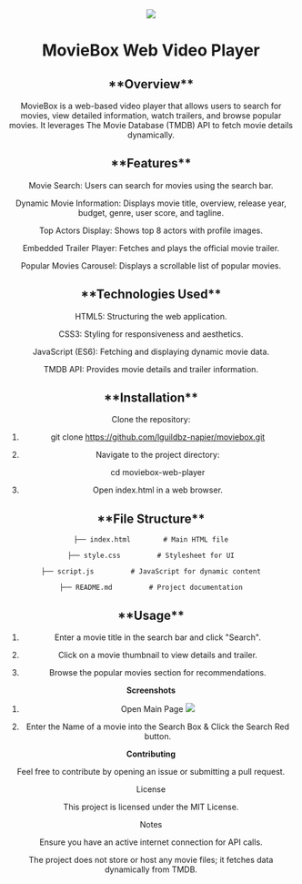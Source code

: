 <center><img src = "https://github.com/lguildbz-napier/moviebox/blob/main/image.png"</center>
<h1><center>MovieBox Web Video Player</center></h1>

<h2>**Overview**</h2>

MovieBox is a web-based video player that allows users to search for movies, view detailed information, watch trailers, and browse popular movies. It leverages The Movie Database (TMDB) API to fetch movie details dynamically.

<h2>**Features**</h2>

Movie Search: Users can search for movies using the search bar.

Dynamic Movie Information: Displays movie title, overview, release year, budget, genre, user score, and tagline.

Top Actors Display: Shows top 8 actors with profile images.

Embedded Trailer Player: Fetches and plays the official movie trailer.

Popular Movies Carousel: Displays a scrollable list of popular movies.

<h2>**Technologies Used**</h2>

HTML5: Structuring the web application.

CSS3: Styling for responsiveness and aesthetics.

JavaScript (ES6): Fetching and displaying dynamic movie data.

TMDB API: Provides movie details and trailer information.

<h2>**Installation**</h2>

Clone the repository:

1. git clone https://github.com/lguildbz-napier/moviebox.git

2. Navigate to the project directory:

    cd moviebox-web-player

3. Open index.html in a web browser.

<h2>**File Structure**</h2>

    ├── index.html        # Main HTML file

    ├── style.css         # Stylesheet for UI

    ├── script.js         # JavaScript for dynamic content

    ├── README.md         # Project documentation

<h2>**Usage**</h2>

1. Enter a movie title in the search bar and click "Search".

2. Click on a movie thumbnail to view details and trailer.

3. Browse the popular movies section for recommendations.

**Screenshots**

1. Open Main Page
   <img src = "https://github.com/lguildbz-napier/moviebox/blob/main/screenshot1.jpg">
   
2. Enter the Name of a movie into the Search Box & Click the Search Red button.


**Contributing**

Feel free to contribute by opening an issue or submitting a pull request.

License

This project is licensed under the MIT License.

Notes

Ensure you have an active internet connection for API calls.

The project does not store or host any movie files; it fetches data dynamically from TMDB.
